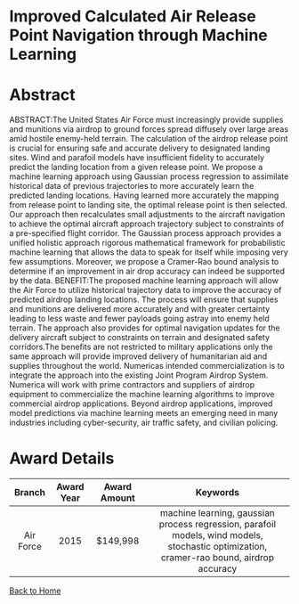 
Improved Calculated Air Release Point Navigation through Machine Learning
=========================================================================

# Abstract


ABSTRACT:The United States Air Force must increasingly provide supplies and munitions via airdrop to ground forces spread diffusely over large areas amid hostile enemy-held terrain. The calculation of the airdrop release point is crucial for ensuring safe and accurate delivery to designated landing sites. Wind and parafoil models have insufficient fidelity to accurately predict the landing location from a given release point. We propose a machine learning approach using Gaussian process regression to assimilate historical data of previous trajectories to more accurately learn the predicted landing locations. Having learned more accurately the mapping from release point to landing site, the optimal release point is then selected. Our approach then recalculates small adjustments to the aircraft navigation to achieve the optimal aircraft approach trajectory subject to constraints of a pre-specified flight corridor. The Gaussian process approach provides a unified holistic approach rigorous mathematical framework for probabilistic machine learning that allows the data to speak for itself while imposing very few assumptions. Moreover, we propose a Cramer-Rao bound analysis to determine if an improvement in air drop accuracy can indeed be supported by the data. BENEFIT:The proposed machine learning approach will allow the Air Force to utilize historical trajectory data to improve the accuracy of predicted airdrop landing locations. The process will ensure that supplies and munitions are delivered more accurately and with greater certainty leading to less waste and fewer payloads going astray into enemy held terrain. The approach also provides for optimal navigation updates for the delivery aircraft subject to constraints on terrain and designated safety corridors.The benefits are not restricted to military applications only the same approach will provide improved delivery of humanitarian aid and supplies throughout the world. Numericas intended commercialization is to integrate the approach into the existing Joint Program Airdrop System. Numerica will work with prime contractors and suppliers of airdrop equipment to commercialize the machine learning algorithms to improve commercial airdrop applications. Beyond airdrop applications, improved model predictions via machine learning meets an emerging need in many industries including cyber-security, air traffic safety, and civilian policing.  

# Award Details

|Branch|Award Year|Award Amount|Keywords|
| :---: | :---: | :---: | :---: |
|Air Force|2015|$149,998|machine learning, gaussian process regression, parafoil models, wind models, stochastic optimization, cramer-rao bound, airdrop accuracy|
  
  


[Back to Home](https://github.com/chrischow/dod_sbir_awards/Reports/DJ/#1355)